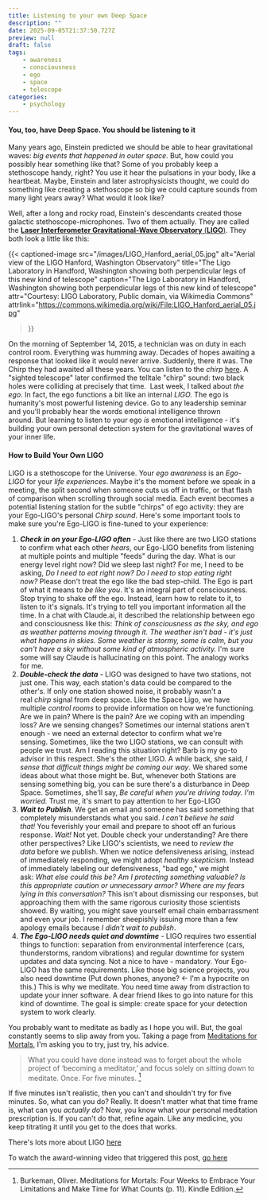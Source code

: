 ```yaml
---
title: Listening to your own Deep Space
description: ""
date: 2025-09-05T21:37:50.727Z
preview: null
draft: false
tags:
    - awareness
    - consciousness
    - ego
    - space
    - telescope
categories:
    - psychology
---
```

#### You, too, have Deep Space. You should be listening to it

Many years ago, Einstein predicted we should be able to hear gravitational waves: *big events that happened in outer space*. But, how could you possibly hear something like that? Some of you probably keep a stethoscope handy, right? You use it hear the pulsations in your body, like a heartbeat. Maybe, Einstein and later astrophysicists thought, we could do something like creating a stethoscope so big we could capture sounds from many light years away? What would it look like? 

Well, after a long and rocky road, Einstein's descendants created those galactic stethoscope-microphones. Two of them actually. They are called the [**Laser Interferometer Gravitational-Wave Observatory** (**LIGO**)](https://en.wikipedia.org/wiki/LIGO). They both look a little like this: 

{{< captioned-image 
    src="/images/LIGO_Hanford_aerial_05.jpg" 
    alt="Aerial view of the LIGO Hanford, Washington Observatory" 
    title="The Ligo Laboratory in Handford, Washington showing both perpendicular legs of this new kind of telescope" 
    caption="The Ligo Laboratory in Handford, Washington showing both perpendicular legs of this new kind of telescope" 
    attr="Courtesy: LIGO Laboratory, Public domain, via Wikimedia Commons" 
    attrlink="https://commons.wikimedia.org/wiki/File:LIGO_Hanford_aerial_05.jpg" 
>}}

On the morning of September 14, 2015, a technician was on duty in each control room. Everything was humming away. Decades of hopes awaiting a response that looked like it would never arrive. Suddenly, there it was. The Chirp they had awaited all these years. You can listen to the _chirp_ [here](https://www.youtube.com/watch?app=desktop&v=dP6ZWew83_Q). A "sighted telescope" later confirmed the telltale "chirp" sound: two black holes were colliding at precisely that time.  Last week, I talked about _the ego_. In fact, the ego functions a bit like an internal _LIGO._ The ego is humanity's most powerful listening device. Go to any leadership seminar and you'll probably hear the words emotional intelligence thrown around. But learning to listen to your ego _is_ emotional intelligence - it's building your own personal detection system for the gravitational waves of your inner life. 
#### How to Build Your Own LIGO
LIGO is a stethoscope for the Universe. Your *ego awareness* is an _Ego-LIGO_ for your _life experiences_. Maybe it's the moment before we speak in a meeting, the split second when someone cuts us off in traffic, or that flash of comparison when scrolling through social media. Each event becomes a potential listening station for the subtle "chirps" of ego activity: they are your Ego-LIGO's personal _Chirp sound_. Here's some important tools to make sure you're Ego-LIGO is fine-tuned to your experience: 
1. ***Check in on your Ego-LIGO often*** - Just like there are two LIGO stations to confirm what each other _hears_, our Ego-LIGO benefits from listening at multiple points and multiple "feeds" during the day. What is our energy level right now? Did we sleep last night? For me, I need to be asking, _Do I need to eat right now? Do I need to stop eating right now?_ Please don't treat the ego like the bad step-child. The Ego is part of what it means to _be like you_. It's an integral part of consciousness. Stop trying to shake off the ego. Instead, learn how to relate to it, to listen to it's signals. It's trying to tell you important information all the time. In a chat with Claude.ai, it described the relationship between ego and consciousness like this: _Think of consciousness as the sky, and ego as weather patterns moving through it. The weather isn't bad - it's just what happens in skies. Some weather is stormy, some is calm, but you can't have a sky without some kind of atmospheric activity._ I'm sure some will say Claude is hallucinating on this point. The analogy works for me. 
2. ***Double-check the data*** - LIGO was designed to have two stations, not just one. This way, each station's data could be compared to the other's. If only one station showed noise, it probably wasn't a real _chirp_ signal from deep space. Like the Space Ligo, we have multiple _control rooms_ to provide information on how we're functioning. Are we in pain? Where is the pain? Are we coping with an impending loss? Are we sensing changes? Sometimes our internal stations aren't enough - we need an external detector to confirm what we're sensing. Sometimes, like the two LIGO stations, we can consult with people we trust. Am I reading this situation right? Barb is my go-to advisor in this respect. She's the other LIGO. A while back, she said, _I sense that difficult things might be coming our way_. We shared some ideas about what those might be. But, whenever both Stations are sensing something big, you can be sure there's a disturbance in Deep Space. Sometimes, she'll say, _Be careful when you're driving today. I'm worried._ Trust me, it's smart to pay attention to her Ego-LIGO  
3. ***Wait to Publish***. We get an email and someone has said something that completely misunderstands what you said. _I can't believe he said that!_ You feverishly your email and prepare to shoot off an furious response. _Wait!_ Not yet. Double check your understanding? Are there other perspectives? Like LIGO's scientists, we need to _review the data_ before we publish. When we notice defensiveness arising, instead of immediately responding, we might adopt _healthy skepticism_. Instead of immediately labeling our defensiveness, "bad ego," we might ask: _What else could this be? Am I protecting something valuable? Is this appropriate caution or unnecessary armor? Where are my fears lying in this conversation?_ This isn't about dismissing our responses, but approaching them with the same rigorous curiosity those scientists showed. By waiting, you might save yourself email chain embarrassment and even your job. I remember sheepishly issuing more than a few apology emails because _I didn't wait to publish_. 
4. ***The Ego-LIGO needs quiet and downtime*** - LIGO requires two essential things to function: separation from environmental interference (cars, thunderstorms, random vibrations) and regular downtime for system updates and data syncing. Not a nice to have - mandatory. Your Ego-LIGO has the same requirements. Like those big science projects, you also need downtime (Put down phones, anyone? <- I'm a hypocrite on this.) This is why we meditate. You need time away from distraction to update your inner software. A dear friend likes to go into nature for this kind of downtime. The goal is simple: create space for your detection system to work clearly. 

You probably want to meditate as badly as I hope you will. But, the goal constantly seems to slip away from you. Taking a page from [Meditations for Mortals](https://bookshop.org/p/books/meditations-for-mortals-four-weeks-to-embrace-your-limitations-and-make-time-for-what-counts-oliver-burkeman/d5648b5349145ef6?ean=9780374611996&next=t), I'm asking you to try, just try, his advice. 

 >What you could have done instead was to forget about the whole project of ‘becoming a meditator,’ and focus solely on sitting down to meditate. Once. For five minutes. [^1] 

If five minutes isn't realistic, then you can't and shouldn't try for five minutes. So, what can you do? Really. It doesn't matter what that time frame is, what can you *actually do*? Now, you know what your personal meditation prescription is. If you can't do that, refine again. Like any medicine, you keep titrating it until you get to the does that works.

There's lots more about LIGO [here](https://www.ligo.caltech.edu/)

To watch the award-winning video that triggered this post, [go here](https://youtu.be/dX4vCNi544w?si=Rl_VSqnBYP_m1lJt)

[^1]: Burkeman, Oliver. Meditations for Mortals: Four Weeks to Embrace Your Limitations and Make Time for What Counts (p. 11). Kindle Edition. 

